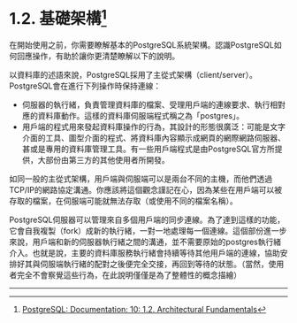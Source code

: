# 1.2. 基礎架構[^1]

在開始使用之前，你需要瞭解基本的PostgreSQL系統架構。認識PostgreSQL如何回應操作，有助於讓你更清楚瞭解以下的說明。

以資料庫的述語來說，PostgreSQL採用了主從式架構（client/server）。PostgreSQL會在進行下列操作時保持連線：

* 伺服器的執行緒，負責管理資料庫的檔案、受理用戶端的連線要求、執行相對應的資料庫動作。這樣的資料庫伺服端程式稱之為「postgres」。
* 用戶端的程式用來發起資料庫操作的行為，其設計的形態很廣泛：可能是文字介面的工具、圖型介面的程式、將資料庫內容顯示成網頁的網際網路伺服器、甚或是專用的資料庫管理工具。有一些用戶端程式是由PostgreSQL官方所提供，大部份由第三方的其他使用者所開發。

如同一般的主從式架構，用戶端與伺服端可以是兩台不同的主機，而他們透過TCP/IP的網路協定溝通。你應該將這個觀念謹記在心，因為某些在用戶端可以被存取的檔案，在伺服端可能就無法存取（或使用不同的檔案名稱）。

PostgreSQL伺服器可以管理來自多個用戶端的同步連線。為了達到這樣的功能，它會自我複製（fork）成新的執行緒，一對一地處理每一個連線。這個部份進一步來說，用戶端和新的伺服器執行緒之間的溝通，並不需要原始的postgres執行緒介入。也就是說，主要的資料庫服務執行緒會持續等待其他用戶端的連線，協助安排好其與伺服端執行緒的配對之後便完全交接，再回到等待的狀態。（當然，使用者完全不會察覺這些行為，在此說明僅僅是為了整體性的概念描繪）

---

[^1]: [PostgreSQL: Documentation: 10: 1.2. Architectural Fundamentals](https://www.postgresql.org/docs/10/static/tutorial-arch.html)

